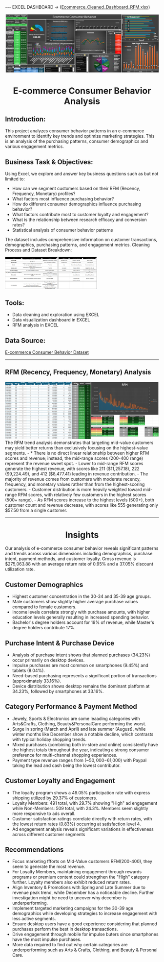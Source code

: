 --- EXCEL DASHBOARD -> ([Ecommerce_Cleaned_Dashboard_RFM.xlsx](https://github.com/AndyeliSays/Ecommerce-Customer-Behavior/blob/main/Ecommerce_Cleaned_Dashboard_RFM.xlsx))

<img src=https://github.com/AndyeliSays/Ecommerce-Customer-Behavior/blob/main/assets/Ecommerce_dashboard.png>

<h1 align="center">E-commerce Consumer Behavior Analysis</h1>

## Introduction:
This project analyzes consumer behavior patterns in an e-commerce environment to identify key trends and optimize marketing strategies. This is an analysis of the purchasing patterns, consumer demographics and various engagement metrics.

## Business Task & Objectives:

 Using Excel, we explore and answer key business questions such as but not limited to: 
- How can we segment customers based on their RFM (Recency, Frequency, Monetary) profiles?
- What factors most influence purchasing behavior?
- How do different consumer demographics influence purchasing behavior?
- What factors contribute most to customer loyalty and engagement?
- What is the relationship between research efficacy and conversion rates?
- Statistical analysis of consumer behavior patterns

The dataset includes comprehensive information on customer transactions, demographics, purchasing patterns, and engagement metrics. 
Cleaning Process and Dataset Breakdown:

<img src=https://github.com/AndyeliSays/Ecommerce-Customer-Behavior/blob/main/assets/Ecommerce_cleaningprocess.png width="300">

## Tools:
- Data cleaning and exploration using EXCEL
- Data visualization dashboard in EXCEL
- RFM analysis in EXCEL

## Data Source:
[E-commerce Consumer Behavior Dataset](https://www.kaggle.com/datasets/salahuddinahmedshuvo/ecommerce-consumer-behavior-analysis-data/data)

---
## RFM (Recency, Frequency, Monetary) Analysis

<img src= https://github.com/AndyeliSays/Ecommerce-Customer-Behavior/blob/main/assets/Ecommerce_Rfm_snapshot.png>
The RFM trend analysis demonstrates that targeting mid-value customers may yield better returns than exclusively focusing on the highest-value segments.
- * There is no direct linear relationship between higher RFM scores and revenue; instead, the mid-range scores (200-400 range) represent the revenue sweet spot.
- Lower to mid-range RFM scores generate the highest revenue, with scores like 211 ($11,257.18), 222 ($9,224.49), and 412 ($8,477.41) leading in revenue contribution.
- The majority of revenue comes from customers with moderate recency, frequency, and monetary values rather than from the highest-scoring customers.
- Customer distribution is more heavily weighted toward mid-range RFM scores, with relatively few customers in the highest scores (500+ range).
- As RFM scores increase to the highest levels (500+), both customer count and revenue decrease, with scores like 555 generating only $57.50 from a single customer.

---

<h1 align="center">Insights</h1>

Our analysis of e-commerce consumer behavior reveals significant patterns and trends across various dimensions including demographics, purchase intent, payment methods, and customer loyalty. Gross revenue is  $275,063.88 with an average return rate of 0.95% and a 37.05% discount utilization rate.

## Customer Demographics
- Highest customer concentration in the 30-34 and 35-39 age groups.
- Male customers show slightly higher average purchase values compared to female customers.
- Income levels correlate strongly with purchase amounts, with higher education levels generally resulting in increased spending behavior.
- Bachelor's degree holders account for 19% of revenue, while Master's degree holders contribute 17%.

## Purchase Intent & Purchase Device
- Analysis of purchase intent shows that planned purchases (34.23%) occur primarily on desktop devices.
- Impulse purchases are most common on smartphones (9.45%) and tablets (8.04%).
- Need-based purchasing represents a significant portion of transactions (approximately 33.16%).
- Device distribution shows desktop remains the dominant platform at 34.23%, followed by smartphones at 33.16%.

## Category Performance & Payment Method
- Jewely, Sports & Electronics are some leaading categories with Arts&Crafts, Clothing, Beauty&PersonalCare performing the worst.
- Surge in spring (March and April) and late summer (August), while winter months like December show a notable decline, which contrasts with typical holiday shopping trends.
- Mixed purchases (combining both in-store and online) consistently have the highest totals throughout the year, indicating a strong consumer preference for multi-channel shopping experiences.
- Payment type revenue ranges from (~$50,000 -$61,000) with Paypal taking the lead and cash being the lowest contributor.

## Customer Loyalty and Engagement
- The loyalty program shows a 49.05% participation rate with express shipping utilized by 29.37% of customers.
- Loyalty Members: 491 total, with 29.7% showing "High" ad engagement while Non-Members: 509 total, with 24.3%.  Members seem slightly more responsive to ads overall.
- Customer satisfaction ratings correlate directly with return rates, with the lowest return rates (0.83%) occurring at satisfaction level 4.
- Ad engagement analysis reveals significant variations in effectiveness across different customer segments

## Recommendations
- Focus marketing ffforts on Mid-Value customers RFM(200-400), they seem to generate the most revenue.
- For Loyalty Members, maintaining engagement through rewards programs or premium content could strengthen the "High" category further. Loyalty members also exhibit reduced return rates.
- Align Inventory & Promotions with Spring and Late Summer due to revenue peak trend, while December has a noticeable decline. Further investigation might be need to uncover why december is underperforming. 
- Implement targeted marketing campaigns for the 30-39 age demographics while developing strategies to increase engagement with less active segments.
- Ensure desktop users have a good experience considering that planned purchases perform the best in desktop transactions. 
- Drive engagement through mobile for impulse buters since smartphones have the most impulse purchases.
- More data required to find out why certain categories are underperforming such as Arts & Crafts, Clothing, and Beauty & Personal Care.


